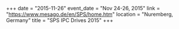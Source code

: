 +++
date = "2015-11-26"
event_date = "Nov 24-26, 2015"
link = "https://www.mesago.de/en/SPS/home.htm"
location = "Nuremberg, Germany"
title = "SPS IPC Drives 2015"
+++
